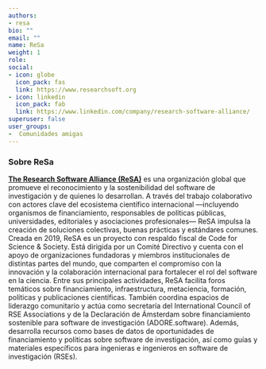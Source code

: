 ```yaml
---
authors:
- resa
bio: ""
email: ""
name: ReSa
weight: 1
role: 
social:
- icon: globe
  icon_pack: fas
  link: https://www.researchsoft.org
- icon: linkedin
  icon_pack: fab
  link: https://www.linkedin.com/company/research-software-alliance/
superuser: false
user_groups:
-  Comunidades amigas
---
```


### Sobre ReSa

**[The Research Software Alliance (ReSA)](https://www.researchsoft.org)** es una organización global que promueve el reconocimiento y la sostenibilidad del software de investigación y de quienes lo desarrollan. A través del trabajo colaborativo con actores clave del ecosistema científico internacional —incluyendo organismos de financiamiento, responsables de políticas públicas, universidades, editoriales y asociaciones profesionales— ReSA impulsa la creación de soluciones colectivas, buenas prácticas y estándares comunes.
Creada en 2019, ReSA es un proyecto con respaldo fiscal de Code for Science & Society. Está dirigida por un Comité Directivo y cuenta con el apoyo de organizaciones fundadoras y miembros institucionales de distintas partes del mundo, que comparten el compromiso con la innovación y la colaboración internacional para fortalecer el rol del software en la ciencia.
Entre sus principales actividades, ReSA facilita foros temáticos sobre financiamiento, infraestructura, metaciencia, formación, políticas y publicaciones científicas. También coordina espacios de liderazgo comunitario y actúa como secretaría del International Council of RSE Associations y de la Declaración de Ámsterdam sobre financiamiento sostenible para software de investigación (ADORE.software). Además, desarrolla recursos como bases de datos de oportunidades de financiamiento y políticas sobre software de investigación, así como guías y materiales específicos para ingenieras e ingenieros en software de investigación (RSEs).